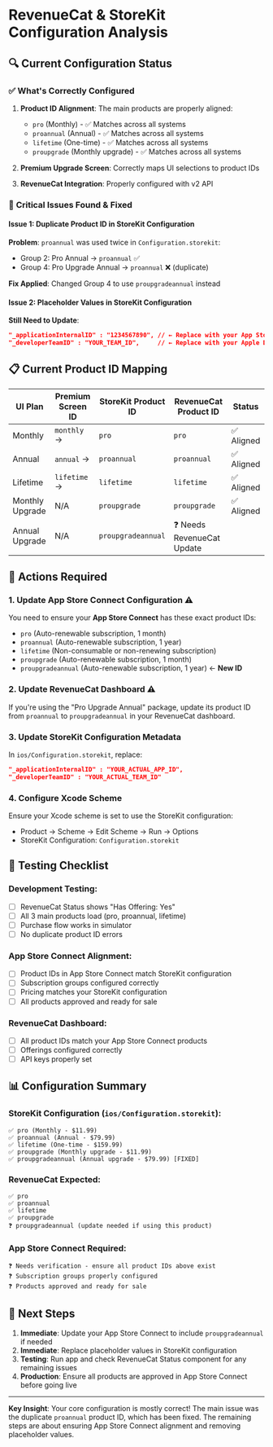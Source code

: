 # RevenueCat & StoreKit Configuration Analysis

## 🔍 **Current Configuration Status**

### ✅ **What's Correctly Configured**

1. **Product ID Alignment**: The main products are properly aligned:
   - `pro` (Monthly) - ✅ Matches across all systems
   - `proannual` (Annual) - ✅ Matches across all systems  
   - `lifetime` (One-time) - ✅ Matches across all systems
   - `proupgrade` (Monthly upgrade) - ✅ Matches across all systems

2. **Premium Upgrade Screen**: Correctly maps UI selections to product IDs
3. **RevenueCat Integration**: Properly configured with v2 API

### 🚨 **Critical Issues Found & Fixed**

#### Issue 1: Duplicate Product ID in StoreKit Configuration
**Problem**: `proannual` was used twice in `Configuration.storekit`:
- Group 2: Pro Annual → `proannual` ✅
- Group 4: Pro Upgrade Annual → `proannual` ❌ (duplicate)

**Fix Applied**: Changed Group 4 to use `proupgradeannual` instead

#### Issue 2: Placeholder Values in StoreKit Configuration
**Still Need to Update**:
```json
"_applicationInternalID" : "1234567890", // ← Replace with your App Store Connect app ID
"_developerTeamID" : "YOUR_TEAM_ID",     // ← Replace with your Apple Developer Team ID
```

## 📋 **Current Product ID Mapping**

| UI Plan | Premium Screen ID | StoreKit Product ID | RevenueCat Product ID | Status |
|---------|------------------|--------------------|--------------------|---------|
| Monthly | `monthly` → | `pro` | `pro` | ✅ Aligned |
| Annual | `annual` → | `proannual` | `proannual` | ✅ Aligned |
| Lifetime | `lifetime` → | `lifetime` | `lifetime` | ✅ Aligned |
| Monthly Upgrade | N/A | `proupgrade` | `proupgrade` | ✅ Aligned |
| Annual Upgrade | N/A | `proupgradeannual` | ❓ Needs RevenueCat Update |

## 🔧 **Actions Required**

### 1. Update App Store Connect Configuration ⚠️
You need to ensure your **App Store Connect** has these exact product IDs:
- `pro` (Auto-renewable subscription, 1 month)
- `proannual` (Auto-renewable subscription, 1 year)  
- `lifetime` (Non-consumable or non-renewing subscription)
- `proupgrade` (Auto-renewable subscription, 1 month)
- `proupgradeannual` (Auto-renewable subscription, 1 year) ← **New ID**

### 2. Update RevenueCat Dashboard ⚠️
If you're using the "Pro Upgrade Annual" package, update its product ID from `proannual` to `proupgradeannual` in your RevenueCat dashboard.

### 3. Update StoreKit Configuration Metadata
In `ios/Configuration.storekit`, replace:
```json
"_applicationInternalID" : "YOUR_ACTUAL_APP_ID",
"_developerTeamID" : "YOUR_ACTUAL_TEAM_ID"
```

### 4. Configure Xcode Scheme
Ensure your Xcode scheme is set to use the StoreKit configuration:
- Product → Scheme → Edit Scheme → Run → Options
- StoreKit Configuration: `Configuration.storekit`

## 🧪 **Testing Checklist**

### Development Testing:
- [ ] RevenueCat Status shows "Has Offering: Yes" 
- [ ] All 3 main products load (pro, proannual, lifetime)
- [ ] Purchase flow works in simulator
- [ ] No duplicate product ID errors

### App Store Connect Alignment:
- [ ] Product IDs in App Store Connect match StoreKit configuration
- [ ] Subscription groups configured correctly
- [ ] Pricing matches your StoreKit configuration
- [ ] All products approved and ready for sale

### RevenueCat Dashboard:
- [ ] All product IDs match your App Store Connect products
- [ ] Offerings configured correctly
- [ ] API keys properly set

## 📊 **Configuration Summary**

### StoreKit Configuration (`ios/Configuration.storekit`):
```
✅ pro (Monthly - $11.99)
✅ proannual (Annual - $79.99) 
✅ lifetime (One-time - $159.99)
✅ proupgrade (Monthly upgrade - $11.99)
✅ proupgradeannual (Annual upgrade - $79.99) [FIXED]
```

### RevenueCat Expected:
```
✅ pro 
✅ proannual
✅ lifetime
✅ proupgrade
❓ proupgradeannual (update needed if using this product)
```

### App Store Connect Required:
```
❓ Needs verification - ensure all product IDs above exist
❓ Subscription groups properly configured
❓ Products approved and ready for sale
```

## 🎯 **Next Steps**

1. **Immediate**: Update your App Store Connect to include `proupgradeannual` if needed
2. **Immediate**: Replace placeholder values in StoreKit configuration
3. **Testing**: Run app and check RevenueCat Status component for any remaining issues
4. **Production**: Ensure all products are approved in App Store Connect before going live

---

**Key Insight**: Your core configuration is mostly correct! The main issue was the duplicate `proannual` product ID, which has been fixed. The remaining steps are about ensuring App Store Connect alignment and removing placeholder values.
